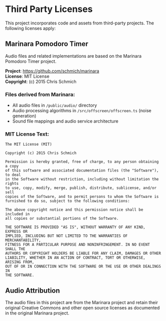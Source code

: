 # Third Party Licenses

This project incorporates code and assets from third-party projects. The following licenses apply:

## Marinara Pomodoro Timer

Audio files and related implementations are based on the Marinara Pomodoro Timer project.

**Project**: https://github.com/schmich/marinara  
**License**: MIT License  
**Copyright**: (c) 2015 Chris Schmich  

### Files derived from Marinara:
- All audio files in `/public/audio/` directory
- Audio processing algorithms in `/src/offscreen/offscreen.ts` (noise generation)
- Sound file mappings and audio service architecture

### MIT License Text:

```
The MIT License (MIT)

Copyright (c) 2015 Chris Schmich

Permission is hereby granted, free of charge, to any person obtaining a copy
of this software and associated documentation files (the "Software"), to deal
in the Software without restriction, including without limitation the rights
to use, copy, modify, merge, publish, distribute, sublicense, and/or sell
copies of the Software, and to permit persons to whom the Software is
furnished to do so, subject to the following conditions:

The above copyright notice and this permission notice shall be included in
all copies or substantial portions of the Software.

THE SOFTWARE IS PROVIDED "AS IS", WITHOUT WARRANTY OF ANY KIND, EXPRESS OR
IMPLIED, INCLUDING BUT NOT LIMITED TO THE WARRANTIES OF MERCHANTABILITY,
FITNESS FOR A PARTICULAR PURPOSE AND NONINFRINGEMENT. IN NO EVENT SHALL THE
AUTHORS OR COPYRIGHT HOLDERS BE LIABLE FOR ANY CLAIM, DAMAGES OR OTHER
LIABILITY, WHETHER IN AN ACTION OF CONTRACT, TORT OR OTHERWISE, ARISING FROM,
OUT OF OR IN CONNECTION WITH THE SOFTWARE OR THE USE OR OTHER DEALINGS IN
THE SOFTWARE.
```

## Audio Attribution

The audio files in this project are from the Marinara project and retain their original Creative Commons and other open source licenses as documented in the original Marinara project.